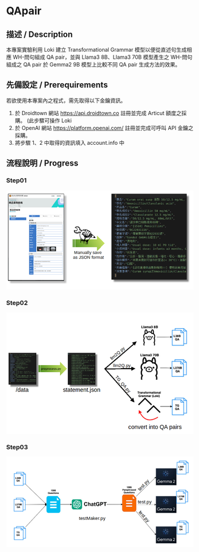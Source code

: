 # QApair

## 描述 / Description

本專案實驗利用 Loki 建立 Transformational Grammar 模型以便從直述句生成相應 WH-問句組成 QA pair，並與 Llama3 8B、Llama3 70B 模型產生之 WH-問句組成之 QA pair 於 Gemma2 9B 模型上比較不同 QA pair 生成方法的效果。

## 先備設定 / Prerequirements
若欲使用本專案內之程式，需先取得以下金鑰資訊。
1. 於 Droidtown 網站 https://api.droidtown.co 註冊並完成 Articut 額度之採購。 (此步驟可操作 Loki
2. 於 OpenAI 網站 https://platform.openai.com/ 註冊並完成可呼叫 API 金鑰之採購。
3. 將步驟 1、2 中取得的資訊填入 account.info 中

## 流程說明 / Progress

### Step01
![Step01](https://github.com/PeterWolf-tw/QApair/blob/main/media/step01.png)

### Step02
![Step02](https://github.com/PeterWolf-tw/QApair/blob/main/media/step02.png)

### Step03
![Step03](https://github.com/PeterWolf-tw/QApair/blob/main/media/step03.png)
